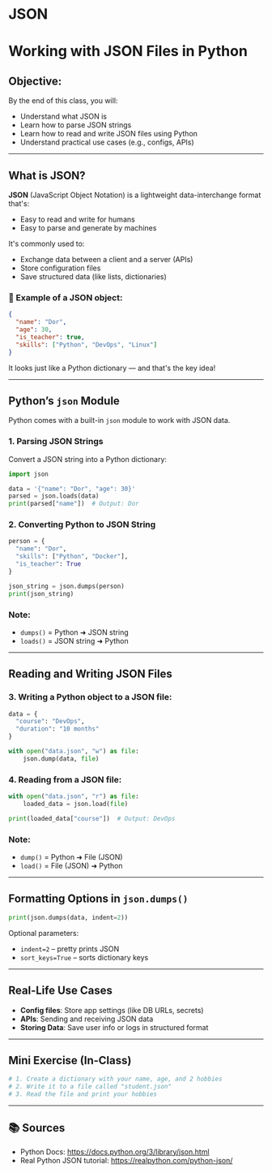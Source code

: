# JSON

# Working with JSON Files in Python

## Objective:

By the end of this class, you will:

- Understand what JSON is
- Learn how to parse JSON strings
- Learn how to read and write JSON files using Python
- Understand practical use cases (e.g., configs, APIs)

---

## What is JSON?

**JSON** (JavaScript Object Notation) is a lightweight data-interchange format that's:

- Easy to read and write for humans
- Easy to parse and generate by machines

It's commonly used to:

- Exchange data between a client and a server (APIs)
- Store configuration files
- Save structured data (like lists, dictionaries)

### 🧾 Example of a JSON object:

```json
{
  "name": "Dor",
  "age": 30,
  "is_teacher": true,
  "skills": ["Python", "DevOps", "Linux"]
}
```

It looks just like a Python dictionary — and that's the key idea!

---

## Python’s `json` Module

Python comes with a built-in `json` module to work with JSON data.

### 1. **Parsing JSON Strings**

Convert a JSON string into a Python dictionary:

```python
import json

data = '{"name": "Dor", "age": 30}'
parsed = json.loads(data)
print(parsed["name"])  # Output: Dor
```

### 2. **Converting Python to JSON String**

```python
person = {
  "name": "Dor",
  "skills": ["Python", "Docker"],
  "is_teacher": True
}

json_string = json.dumps(person)
print(json_string)
```

### Note:

- `dumps()` = Python ➜ JSON string
- `loads()` = JSON string ➜ Python

---

## Reading and Writing JSON Files

### 3. **Writing a Python object to a JSON file:**

```python
data = {
  "course": "DevOps",
  "duration": "10 months"
}

with open("data.json", "w") as file:
    json.dump(data, file)
```

### 4. **Reading from a JSON file:**

```python
with open("data.json", "r") as file:
    loaded_data = json.load(file)

print(loaded_data["course"])  # Output: DevOps

```

### Note:

- `dump()` = Python ➜ File (JSON)
- `load()` = File (JSON) ➜ Python

---

## Formatting Options in `json.dumps()`

```python
print(json.dumps(data, indent=2))
```

Optional parameters:

- `indent=2` – pretty prints JSON
- `sort_keys=True` – sorts dictionary keys

---

## Real-Life Use Cases

- **Config files**: Store app settings (like DB URLs, secrets)
- **APIs**: Sending and receiving JSON data
- **Storing Data**: Save user info or logs in structured format

---

## Mini Exercise (In-Class)

```python
# 1. Create a dictionary with your name, age, and 2 hobbies
# 2. Write it to a file called "student.json"
# 3. Read the file and print your hobbies
```

---

## 📚 Sources

- Python Docs: https://docs.python.org/3/library/json.html
- Real Python JSON tutorial: https://realpython.com/python-json/